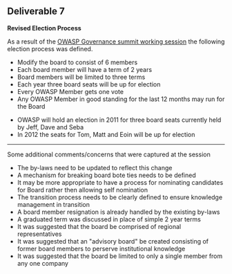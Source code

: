 ## **Deliverable 7**

**Revised Election Process**

As a result of the [OWASP Governance summit working
session](http://www.owasp.org/index.php/Summit_2011_Working_Sessions/Session013)
the following election process was defined.

  - Modify the board to consist of 6 members
  - Each board member will have a term of 2 years
  - Board members will be limited to three terms
  - Each year three board seats will be up for election
  - Every OWASP Member gets one vote
  - Any OWASP Member in good standing for the last 12 months may run for
    the Board

<!-- end list -->

  - OWASP will hold an election in 2011 for three board seats currently
    held by Jeff, Dave and Seba
  - In 2012 the seats for Tom, Matt and Eoin will be up for election

-----

Some additional comments/concerns that were captured at the session

  - The by-laws need to be updated to reflect this change
  - A mechanism for breaking board bote ties needs to be defined
  - It may be more appropriate to have a process for nominating
    candidates for Board rather then allowing self nomination
  - The transition process needs to be clearly defined to ensure
    knowledge management in transition
  - A board member resignation is already handled by the existing
    by-laws
  - A graduated term was discussed in place of simple 2 year terms
  - It was suggested that the board be comprised of regional
    representatives
  - It was suggested that an "advisory board" be created consisting of
    former board members to perserve institutional knowledge
  - It was suggested that the board be limited to only a single member
    from any one company